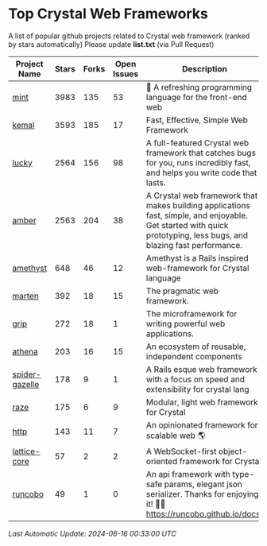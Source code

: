 # Top Crystal Web Frameworks

A list of popular github projects related to Crystal web framework (ranked by stars automatically)
Please update **list.txt** (via Pull Request)

| Project Name | Stars | Forks | Open Issues | Description | Last Commit |
| ------------ | ----- | ----- | ----------- | ----------- | ----------- |
| [mint](https://github.com/mint-lang/mint) |3983|135|53|:leaves: A refreshing programming language for the front-end web|2024-05-15T19:24:45Z|
| [kemal](https://github.com/kemalcr/kemal) |3593|185|17|Fast, Effective, Simple Web Framework|2024-05-16T17:36:02Z|
| [lucky](https://github.com/luckyframework/lucky) |2564|156|98|A full-featured Crystal web framework that catches bugs for you, runs incredibly fast, and helps you write code that lasts.|2024-06-15T20:16:27Z|
| [amber](https://github.com/amberframework/amber) |2563|204|38|A Crystal web framework that makes building applications fast, simple, and enjoyable. Get started with quick prototyping, less bugs, and blazing fast performance.|2023-11-25T01:17:47Z|
| [amethyst](https://github.com/amethyst-framework/amethyst) |648|46|12|Amethyst is a Rails inspired web-framework for Crystal language|2018-02-10T19:35:15Z|
| [marten](https://github.com/martenframework/marten) |392|18|15|The pragmatic web framework.|2024-06-15T02:46:37Z|
| [grip](https://github.com/grip-framework/grip) |272|18|1|The microframework for writing powerful web applications.|2024-05-12T07:01:29Z|
| [athena](https://github.com/athena-framework/athena) |203|16|15|An ecosystem of reusable, independent components|2024-06-06T01:39:58Z|
| [spider-gazelle](https://github.com/spider-gazelle/spider-gazelle) |178|9|1|A Rails esque web framework with a focus on speed and extensibility for crystal lang|2024-04-29T00:56:39Z|
| [raze](https://github.com/samueleaton/raze) |175|6|9|Modular, light web framework for Crystal|2021-01-02T01:20:01Z|
| [http](https://github.com/onyxframework/http) |143|11|7|An opinionated framework for scalable web 🌎|2019-08-13T09:00:30Z|
| [lattice-core](https://github.com/jasonl99/lattice-core) |57|2|2|A WebSocket-first object-oriented framework for Crystal|2017-03-31T23:57:57Z|
| [runcobo](https://github.com/runcobo/runcobo) |49|1|0|An api framework with type-safe params, elegant json serializer. Thanks for enjoying it! 👻👻 https://runcobo.github.io/docs/|2022-03-16T06:43:35Z|

*Last Automatic Update: 2024-06-16 00:33:00 UTC*